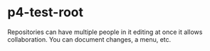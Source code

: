 # p4-test-root
Repositories can have multiple people in it editing at once it allows collaboration. You can document changes, a menu, etc.
